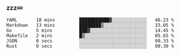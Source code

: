### zzz💤

<!--
**ArberSephirotheca/ArberSephirotheca** is a ✨ _special_ ✨ repository because its `README.md` (this file) appears on your GitHub profile.

Here are some ideas to get you started:

- 🌱 I’m currently learning Rust, Distributed System, and Database.
- 😄 Pronouns: He/Him
-->

<!--START_SECTION:waka-->

```text
YAML       18 mins         ███████████▓░░░░░░░░░░░░░   46.23 %
Markdown   13 mins         ████████▒░░░░░░░░░░░░░░░░   33.05 %
Go         5 mins          ███▓░░░░░░░░░░░░░░░░░░░░░   14.45 %
Makefile   2 mins          █▒░░░░░░░░░░░░░░░░░░░░░░░   05.65 %
JSON       0 secs          ░░░░░░░░░░░░░░░░░░░░░░░░░   00.33 %
Rust       0 secs          ░░░░░░░░░░░░░░░░░░░░░░░░░   00.30 %
```

<!--END_SECTION:waka-->
